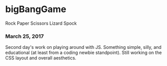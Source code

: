 # bigBangGame
Rock Paper Scissors Lizard Spock
<h3>March 25, 2017</h3>
<p>Second day's work on playing around with JS. Something simple, silly, and educational (at least from a coding newbie standpoint). Still working on the CSS layout and overall aesthetics.</p>
